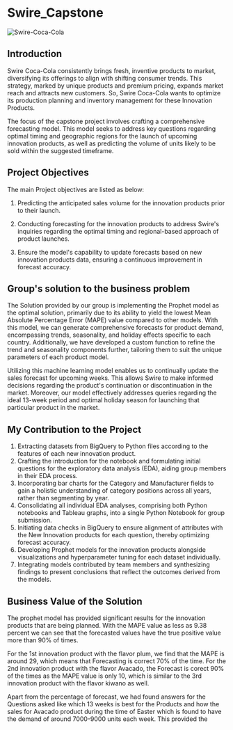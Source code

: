 # Swire_Capstone
![Swire-Coca-Cola](https://github.com/SaiAnognaChittudi/Swire_Capstone/assets/144569057/9566787a-4ef1-4556-beaf-407d5d7346bf)

## Introduction

Swire Coca-Cola consistently brings fresh, inventive products to market, diversifying its offerings to align with shifting consumer trends. This strategy, marked by unique products and premium pricing, expands market reach and attracts new customers. So, Swire Coca-Cola wants to optimize its production planning and inventory management for these Innovation Products.

The focus of the capstone project involves crafting a comprehensive forecasting model. This model seeks to address key questions regarding optimal timing and geographic regions for the launch of upcoming innovation products, as well as predicting the volume of units likely to be sold within the suggested timeframe.


## Project Objectives

The main Project objectives are listed as below:

1. Predicting the anticipated sales volume for the innovation products prior to their launch.
   
2. Conducting forecasting for the innovation products to address Swire's inquiries regarding the optimal timing and regional-based approach of product launches.

3. Ensure the model's capability to update forecasts based on new innovation products data, ensuring a continuous improvement in forecast accuracy.

## Group's solution to the business problem

The Solution provided by our group is implementing the Prophet model as the optimal solution, primarily due to its ability to yield the lowest Mean Absolute Percentage Error (MAPE) value compared to other models. With this model, we can generate comprehensive forecasts for product demand, encompassing trends, seasonality, and holiday effects specific to each country. Additionally, we have developed a custom function to refine the trend and seasonality components further, tailoring them to suit the unique parameters of each product model.

Utilizing this machine learning model enables us to continually update the sales forecast for upcoming weeks. This allows Swire to make informed decisions regarding the product's continuation or discontinuation in the market. Moreover, our model effectively addresses queries regarding the ideal 13-week period and optimal holiday season for launching that particular product in the market.

## My Contribution to the Project

1. Extracting datasets from BigQuery to Python files according to the features of each new innovation product.
2. Crafting the introduction for the notebook and formulating initial questions for the exploratory data analysis (EDA), aiding group members in their EDA process.
3. Incorporating bar charts for the Category and Manufacturer fields to gain a holistic understanding of category positions across all years, rather than segmenting by year.
4. Consolidating all individual EDA analyses, comprising both Python notebooks and Tableau graphs, into a single Python Notebook for group submission.
5. Initiating data checks in BigQuery to ensure alignment of attributes with the New Innovation products for each question, thereby optimizing forecast accuracy.
6. Developing Prophet models for the innovation products alongside visualizations and hyperparameter tuning for each dataset individually.
7. Integrating models contributed by team members and synthesizing findings to present conclusions that reflect the outcomes derived from the models.

## Business Value of the Solution

The prophet model has provided significant results for the innovation products that are being planned. With the MAPE value as less as 9.38 percent we can see that the forecasted values have the true positive value more than 90% of times. 

For the 1st innovation product with the flavor plum, we find that the MAPE is around 29, which means that Forecasting is correct 70% of the time. For the 2nd innovation product with the flavor Avacado, the Forecast is corect 90% of the times as the MAPE value is only 10, which is similar to the 3rd innovation product with the flavor kiwano as well.

Apart from the percentage of forecast, we had found answers for the Questions asked like which 13 weeks is best for the Products and how the sales for Avacado product during the time of Easter which is found to have the demand of around 7000-9000 units each week. This provided the 






